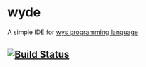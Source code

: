 # wyde
A simple IDE for [wys programming language](https://github.com/mutedSpectre/wys.git)
## [![Build Status](https://travis-ci.org/plmr0/wyde.svg?branch=master)](https://travis-ci.org/plmr0/wyde)
